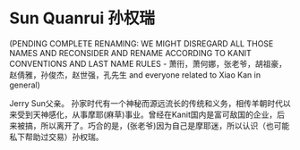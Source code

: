 # Sun Quanrui 孙权瑞

(PENDING COMPLETE RENAMING: WE MIGHT DISREGARD ALL THOSE NAMES AND RECONSIDER AND RENAME ACCORDING TO KANIT CONVENTIONS AND LAST NAME RULES - 萧衎，萧何娜，张老爷，胡祖豪，赵倩雅，孙俊杰，赵世强，孔先生 and everyone related to Xiao Kan in general)

Jerry Sun父亲。
孙家时代有一个神秘而源远流长的传统和义务，相传羊朝时代以来受到天神感化，从事摩耶(麻草)事业。曾经在Kanit国内是富可敌国的企业，后来被搞，所以离开了。巧合的是，(张老爷)因为自己是摩耶迷，所以认识（也可能私下帮助过交易）孙权瑞。